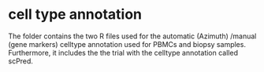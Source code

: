 # cell type annotation
The folder contains the two R files used for the automatic (Azimuth) /manual (gene markers) celltype annotation used for PBMCs and biopsy samples. Furthermore, it includes the the trial with the celltype annotation called scPred.
